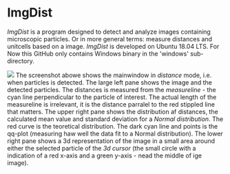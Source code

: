 # ImgDist
*ImgDist* is a program designed to detect and analyze images containing microscopic particles. Or in more general terms: measure distances and unitcells based on a image.
*ImgDist* is developed on Ubuntu 18.04 LTS. For Now this GitHub only contains Windows binary in the 'windows' sub-directory.

![ ](/home/mads/Documents/GitHub/ImgDist/Doc/ImgDist.png  "ImgDist main window")
The screenshot abowe shows the mainwindow in *distance* mode, i.e. when particles is detected. The large left pane shows the image and the detected particles. The distances is measured from the *measureline* - the cyan line perpendicular to the particle of interest. The actual length of the measureline is irrelevant, it is the distance parralel to the red stippled line that matters.
The upper right pane shows the distribution af distances, the calculated mean value and standard deviation for a *Normal distribution*. The red curve is the teoretical distribution. The dark cyan line and points is the qq-plot (measuring haw well the data fit to a Normal distribution).
The lower right pane shows a 3d representation of the image in a small area around either the selected particle of the *3d cursor* (the small circle with a indication of a red x-axis and a green y-axis - nead the middle of ige image).